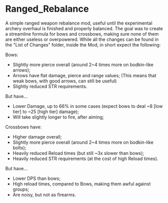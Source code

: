 # Ranged_Rebalance

  A simple ranged weapon rebalance mod, useful until the experimental archery overhaul is finished and properly balanced. 
The goal was to create a streamline formula for bows and crossbows, making sure none of them are either useless or overpowered.
While all the changes can be found in the "List of Changes" folder, inside the Mod, in short expect the following:

Bows:
* Slightly more pierce overall (around 2~4 times more on bodkin-like arrows);
* Arrows have flat damage, pierce and range values;
(This means that weak bows, with good arrows, can still be useful)
* Slightly reduced STR requirements.

But have...
* Lower Damage, up to 66% in some cases (expect bows to deal ~8 [low tier] to ~25 [high tier] damage);
* Will take slightly longer to fire, after aiming;

Crossbows have:
* Higher damage overall;
* Slightly more pierce overall (around 2~4 times more on bodkin-like bolts);
* Heavily reduced Reload times (but still ~3x slower than bows);
* Heavily reduced STR requirements (at the cost of high Reload times).

But have...
* Lower DPS than bows;
* High reload times, compared to Bows, making them awful against groups;
* Are noisy, but not as firearms.
